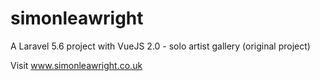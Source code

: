 # simonleawright

A Laravel 5.6 project with VueJS 2.0 - solo artist gallery (original project)

Visit www.simonleawright.co.uk
